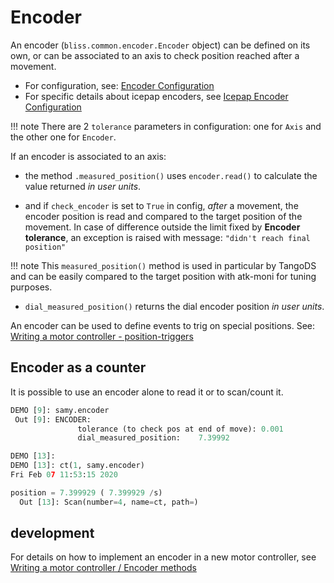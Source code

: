 
# Encoder

An encoder (`bliss.common.encoder.Encoder` object) can be defined on its own, or
can be associated to an axis to check position reached after a movement.

* For configuration, see: [Encoder Configuration](config_encoder.md)
* For specific details about icepap encoders, see
[Icepap Encoder Configuration](config_icepap.md#encoder-configuration)

!!! note
    There are 2 `tolerance` parameters in configuration: one for
    `Axis` and the other one for `Encoder`.

If an encoder is associated to an axis:

* the method `.measured_position()` uses `encoder.read()` to calculate
  the value returned *in user units*.

* and if `check_encoder` is set to `True` in config, *after* a
  movement, the encoder position is read and compared to the target
  position of the movement. In case of difference outside the limit
  fixed by **Encoder tolerance**, an exception is raised with message:
  `"didn't reach final position"`

!!! note
    This `measured_position()` method is used in particular by
    TangoDS and can be easily compared to the target position with
    atk-moni for tuning purposes.

* `dial_measured_position()` returns the dial encoder position *in
  user units*.


An encoder can be used to define events to trig on special positions.
See: [Writing a motor controller -
position-triggers](dev_write_motctrl.md#position-triggers)


## Encoder as a counter

It is possible to use an encoder alone to read it or to scan/count it.

```python
DEMO [9]: samy.encoder
 Out [9]: ENCODER:
               tolerance (to check pos at end of move): 0.001
               dial_measured_position:    7.39992
```

```python
DEMO [13]:
DEMO [13]: ct(1, samy.encoder)
Fri Feb 07 11:53:15 2020

position = 7.399929 ( 7.399929 /s)
  Out [13]: Scan(number=4, name=ct, path=)
```



## development

For details on how to implement an encoder in a new motor controller,
see [Writing a motor controller / Encoder
methods](dev_write_motctrl.md#encoder-methods)

